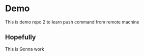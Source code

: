 # Demo
This is demo repo 2 to learn push command from remote machine
## Hopefully
This is Gonna work